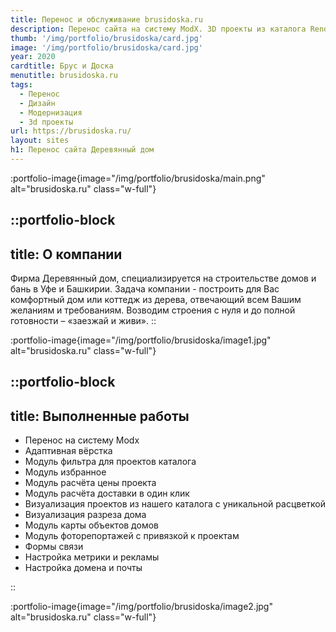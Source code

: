 ```yaml
---
title: Перенос и обслуживание brusidoska.ru
description: Перенос сайта на систему ModX. 3D проекты из каталога Render room.
thumb: '/img/portfolio/brusidoska/card.jpg'
image: '/img/portfolio/brusidoska/card.jpg'
year: 2020
cardtitle: Брус и Доска
menutitle: brusidoska.ru
tags:
  - Перенос
  - Дизайн
  - Модернизация
  - 3d проекты
url: https://brusidoska.ru/
layout: sites
h1: Перенос сайта Деревянный дом
---
```


:portfolio-image{image="/img/portfolio/brusidoska/main.png" alt="brusidoska.ru" class="w-full"}

::portfolio-block
---
title: О компании
---
Фирма Деревянный дом, специализируется на строительстве домов и бань в Уфе и Башкирии. Задача компании - построить для
Вас комфортный дом или коттедж из дерева, отвечающий всем Вашим желаниям и требованиям. Возводим строения с нуля и до
полной готовности – «заезжай и живи».
::

:portfolio-image{image="/img/portfolio/brusidoska/image1.jpg" alt="brusidoska.ru" class="w-full"}

::portfolio-block
---
title: Выполненные работы
---

- Перенос на систему Modx
- Адаптивная вёрстка
- Модуль фильтра для проектов каталога
- Модуль избранное
- Модуль расчёта цены проекта
- Модуль расчёта доставки в один клик
- Визуализация проектов из нашего каталога с уникальной расцветкой
- Визуализация разреза дома
- Модуль карты объектов домов
- Модуль фоторепортажей с привязкой к проектам
- Формы связи
- Настройка метрики и рекламы
- Настройка домена и почты

::

:portfolio-image{image="/img/portfolio/brusidoska/image2.jpg" alt="brusidoska.ru" class="w-full"}